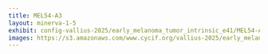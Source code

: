 ```yaml
---
title: MEL54-A3
layout: minerva-1-5
exhibit: config-vallius-2025/early_melanoma_tumor_intrinsic_e41/MEL54-A3
images: https://s3.amazonaws.com/www.cycif.org/vallius-2025/early_melanoma_tumor_intrinsic_e41/MEL54-A3
---
```

